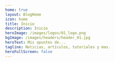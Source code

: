 ```yaml
---
home: true
layout: BlogHome
icon: home
title: Inicio
description: Inicio
heroImage: /images/logos/01_logo.png
bgImage: /images/headers/header_01.jpg
heroText: Mis apuntes de...
tagline: Noticias, artículos, tutoriales y mas.
heroFullScreen: false
---
```


<Banner />
